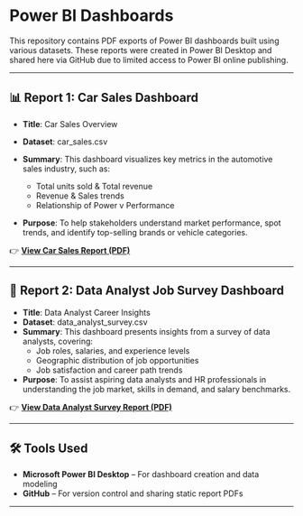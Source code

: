 # Power BI Dashboards

This repository contains PDF exports of Power BI dashboards built using various datasets. These reports were created in Power BI Desktop and shared here via GitHub due to limited access to Power BI online publishing.

---

## 📊 Report 1: Car Sales Dashboard

- **Title**: Car Sales Overview
- **Dataset**: car_sales.csv
- **Summary**: This dashboard visualizes key metrics in the automotive sales industry, such as:
  - Total units sold & Total revenue
  - Revenue & Sales trends
  - Relationship of Power v Performance
    
- **Purpose**: To help stakeholders understand market performance, spot trends, and identify top-selling brands or vehicle categories.

👉 [**View Car Sales Report (PDF)**](https://github.com/Kabirsoor1/PowerBI_Projects/raw/main/Car%20Sales%20Power%20BI%20Dashboard.pdf)


---

## 💼 Report 2: Data Analyst Job Survey Dashboard

- **Title**: Data Analyst Career Insights
- **Dataset**: data_analyst_survey.csv
- **Summary**: This dashboard presents insights from a survey of data analysts, covering:
  - Job roles, salaries, and experience levels
  - Geographic distribution of job opportunities
  - Job satisfaction and career path trends
- **Purpose**: To assist aspiring data analysts and HR professionals in understanding the job market, skills in demand, and salary benchmarks.

👉 [**View Data Analyst Survey Report (PDF)**](./Data_Analyst_Survey_Report.pdf)

---

## 🛠 Tools Used

- **Microsoft Power BI Desktop** – For dashboard creation and data modeling
- **GitHub** – For version control and sharing static report PDFs

---

